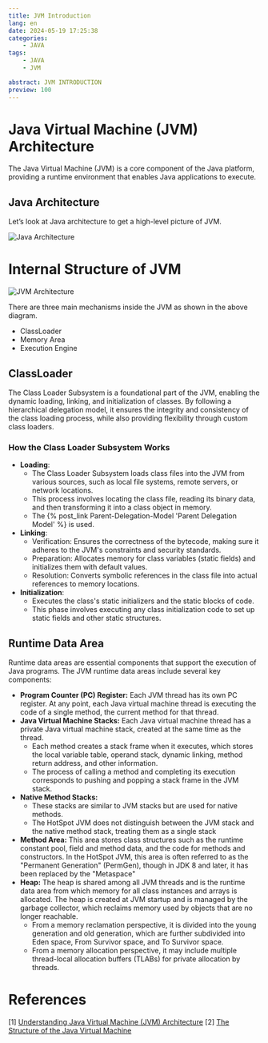 ```yaml
---
title: JVM Introduction
lang: en
date: 2024-05-19 17:25:38
categories:
    - JAVA
tags:
    - JAVA
    - JVM

abstract: JVM INTRODUCTION
preview: 100
---
```

# Java Virtual Machine (JVM) Architecture
The Java Virtual Machine (JVM) is a core component of the Java platform, providing a runtime environment that enables Java applications to execute.

## Java Architecture
Let’s look at Java architecture to get a high-level picture of JVM.

![Java Architecture](Java-architecture.png)

# Internal Structure of JVM
![JVM Architecture](JVM-architecture.png)

There are three main mechanisms inside the JVM as shown in the above diagram.
* ClassLoader
* Memory Area
* Execution Engine

## ClassLoader
The Class Loader Subsystem is a foundational part of the JVM, enabling the dynamic loading, linking, and initialization of classes. By following a hierarchical delegation model, it ensures the integrity and consistency of the class loading process, while also providing flexibility through custom class loaders.

### How the Class Loader Subsystem Works
* **Loading**:
    * The Class Loader Subsystem loads class files into the JVM from various sources, such as local file systems, remote servers, or network locations.
    * This process involves locating the class file, reading its binary data, and then transforming it into a class object in memory.
    * The {% post_link Parent-Delegation-Model 'Parent Delegation Model' %} is used.
* **Linking**:
    * Verification: Ensures the correctness of the bytecode, making sure it adheres to the JVM's constraints and security standards.
    * Preparation: Allocates memory for class variables (static fields) and initializes them with default values.
    * Resolution: Converts symbolic references in the class file into actual references to memory locations.
* **Initialization**:
    * Executes the class's static initializers and the static blocks of code.
    * This phase involves executing any class initialization code to set up static fields and other static structures.

## Runtime Data Area
Runtime data areas are essential components that support the execution of Java programs. The JVM runtime data areas include several key components:
* **Program Counter (PC) Register:** Each JVM thread has its own PC register. At any point, each Java virtual machine thread is executing the code of a single method, the current method for that thread.
* **Java Virtual Machine Stacks:** Each Java virtual machine thread has a private Java virtual machine stack, created at the same time as the thread.
    - Each method creates a stack frame when it executes, which stores the local variable table, operand stack, dynamic linking, method return address, and other information.
    - The process of calling a method and completing its execution corresponds to pushing and popping a stack frame in the JVM stack.
* **Native Method Stacks:**
    - These stacks are similar to JVM stacks but are used for native methods. 
    - The HotSpot JVM does not distinguish between the JVM stack and the native method stack, treating them as a single stack​
* **Method Area:** This area stores class structures such as the runtime constant pool, field and method data, and the code for methods and constructors. In the HotSpot JVM, this area is often referred to as the "Permanent Generation" (PermGen), though in JDK 8 and later, it has been replaced by the "Metaspace"
* **Heap:** The heap is shared among all JVM threads and is the runtime data area from which memory for all class instances and arrays is allocated. The heap is created at JVM startup and is managed by the garbage collector, which reclaims memory used by objects that are no longer reachable​.
    - From a memory reclamation perspective, it is divided into the young generation and old generation, which are further subdivided into Eden space, From Survivor space, and To Survivor space.
    - From a memory allocation perspective, it may include multiple thread-local allocation buffers (TLABs) for private allocation by threads.


# References
[1] [Understanding Java Virtual Machine (JVM) Architecture](https://medium.com/java-for-beginners/understanding-java-virtual-machine-jvm-architecture-e68d1c611026)
[2] [The Structure of the Java Virtual Machine](https://docs.oracle.com/javase/specs/jvms/se6/html/Overview.doc.html)